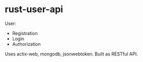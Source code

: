 # rust-user-api
User: 
  - Registration
  - Login
  - Authorization 
  
  Uses actix-web, mongodb, jsonwebtoken. Built as RESTful API.
